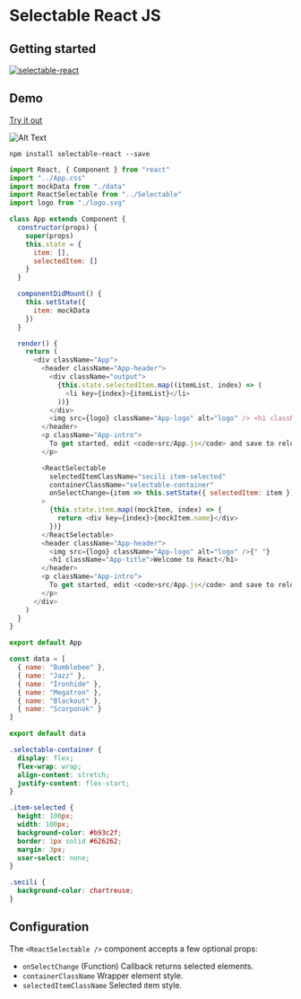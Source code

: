# Selectable React JS

## Getting started

[![selectable-react](https://nodei.co/npm/selectable-react.png?downloads=true&downloadRank=true&stars=true)](https://nodei.co/npm/selectable-react)

## Demo

[Try it out](https://frozen-depths-40634.herokuapp.com/)

![Alt Text](https://thumbs.gfycat.com/AliveMilkyHypacrosaurus-size_restricted.gif)

```shell
npm install selectable-react --save
```

```javascript
import React, { Component } from "react"
import "../App.css"
import mockData from "./data"
import ReactSelectable from "../Selectable"
import logo from "./logo.svg"

class App extends Component {
  constructor(props) {
    super(props)
    this.state = {
      item: [],
      selectedItem: []
    }
  }

  componentDidMount() {
    this.setState({
      item: mockData
    })
  }

  render() {
    return (
      <div className="App">
        <header className="App-header">
          <div className="output">
            {this.state.selectedItem.map((itemList, index) => (
              <li key={index}>{itemList}</li>
            ))}
          </div>
          <img src={logo} className="App-logo" alt="logo" /> <h1 className="App-title">Welcome to React</h1>
        </header>
        <p className="App-intro">
          To get started, edit <code>src/App.js</code> and save to reload.
        </p>

        <ReactSelectable
          selectedItemClassName="secili item-selected"
          containerClassName="selectable-container"
          onSelectChange={item => this.setState({ selectedItem: item })}
        >
          {this.state.item.map((mockItem, index) => {
            return <div key={index}>{mockItem.name}</div>
          })}
        </ReactSelectable>
        <header className="App-header">
          <img src={logo} className="App-logo" alt="logo" />{" "}
          <h1 className="App-title">Welcome to React</h1>
        </header>
        <p className="App-intro">
          To get started, edit <code>src/App.js</code> and save to reload.
        </p>
      </div>
    )
  }
}

export default App
```

```javascript
const data = [
  { name: "Bumblebee" },
  { name: "Jazz" },
  { name: "İronhide" },
  { name: "Megatron" },
  { name: "Blackout" },
  { name: "Scorponok" }
]

export default data
```

```css
.selectable-container {
  display: flex;
  flex-wrap: wrap;
  align-content: stretch;
  justify-content: flex-start;
}

.item-selected {
  height: 100px;
  width: 100px;
  background-color: #b93c2f;
  border: 1px solid #626262;
  margin: 3px;
  user-select: none;
}

.secili {
  background-color: chartreuse;
}
```

## Configuration

The `<ReactSelectable />` component accepts a few optional props:

* `onSelectChange` (Function) Callback returns selected elements.
* `containerClassName` Wrapper element style.
* `selectedItemClassName` Selected ıtem style.
